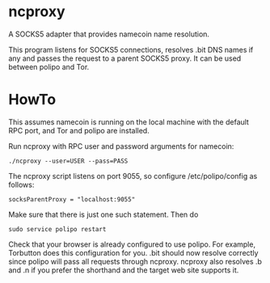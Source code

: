 ncproxy
==============

A SOCKS5 adapter that provides namecoin name resolution.

This program listens for SOCKS5 connections, resolves .bit DNS names if any
and passes the request to a parent SOCKS5 proxy.  It can be used between polipo
and Tor.

HowTo
=============

This assumes namecoin is running on the local machine with the default RPC port, and Tor and polipo are installed.

Run ncproxy with RPC user and password arguments for namecoin:

`./ncproxy --user=USER --pass=PASS`

The ncproxy script listens on port 9055, so configure /etc/polipo/config as follows:

`socksParentProxy = "localhost:9055"`

Make sure that there is just one such statement.  Then do

`sudo service polipo restart`

Check that your browser is already configured to use polipo.  For example, Torbutton does this configuration for you.  .bit should now resolve correctly since polipo will pass all requests through ncproxy.  ncproxy also resolves .b and .n if you prefer the shorthand and the target web site supports it.
